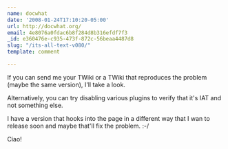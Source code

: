 ```yaml
---
name: docwhat
date: '2008-01-24T17:10:20-05:00'
url: http://docwhat.org/
email: 4e8076a0fdac6b8f284d8b316efdf7f3
_id: e360476e-c935-473f-872c-56beaa4487d8
slug: "/its-all-text-v080/"
template: comment

---
```


If you can send me your TWiki or a TWiki that reproduces the problem (maybe the same version), I'll take a look.

Alternatively, you can try disabling various plugins to verify that it's IAT and not something else.

I have a version that hooks into the page in a different way that I wan to release soon and maybe that'll fix the problem. :-/

Ciao!
